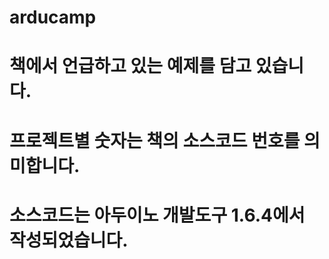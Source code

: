 # arducamp


# 책에서 언급하고 있는 예제를 담고 있습니다.
# 프로젝트별 숫자는 책의 소스코드 번호를 의미합니다.
# 
# 소스코드는 아두이노 개발도구 1.6.4에서 작성되었습니다.
